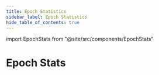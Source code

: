 ```yaml
---
title: Epoch Statistics
sidebar_label: Epoch Statistics
hide_table_of_contents: true
---
```


import EpochStats from "@site/src/components/EpochStats"

# Epoch Stats

<EpochStats apiUrl="" isRelative="true">
</EpochStats>

